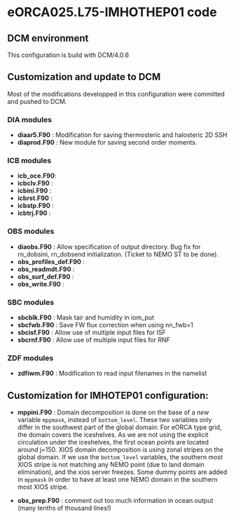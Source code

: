 # eORCA025.L75-IMHOTHEP01  code
## DCM environment
This configuration is build with DCM/4.0.6 

## Customization and update to DCM
Most of the modifications developped in this configuration were committed and pushed to DCM.
### DIA modules
  * **diaar5.F90** : Modification for saving thermosteric and halosteric 2D SSH
  * **diaprod.F90** : New module for saving second order moments.

### ICB modules
  * **icb_oce.F90**:
  * **icbclv.F90** :
  * **icbini.F90** :
  * **icbrst.F90** :
  * **icbstp.F90** :
  * **icbtrj.F90** :

### OBS modules
  * **diaobs.F90** : Allow specification of output directory. Bug fix for rn_dobsini, rn_dobsend initialization. (Ticket to NEMO ST to
be done).
  * **obs_profiles_def.F90** :
  * **obs_readmdt.F90** :
  * **obs_surf_def.F90** :
  * **obs_write.F90** :

### SBC modules
  * **sbcblk.F90** : Mask tair and humidity in iom_put
  * **sbcfwb.F90** : Save FW flux correction when using nn_fwb=1
  * **sbcisf.F90** : Allow use of multiple input files for ISF
  * **sbcrnf.F90** : Allow use of multiple input files for RNF

### ZDF modules
  * **zdfiwm.F90** : Modification to read input filenames in the namelist

## Customization  for IMHOTEP01 configuration:
  * **mppini.F90** : Domain decomposition is done on the base of a  *new* variable `mppmask`, instead of `bottom_level`. These
two variables only differ in the southwest part of the global domain: For eORCA type grid, the domain covers the iceshelves. As we are not using the explicit circulation under the iceshelves, the first ocean points are located around j=150. XIOS domain decomposition is using
zonal stripes on the global domain.  If we use the `bottom_level` variables, the southern most XIOS stripe is not matching any NEMO point
(due to land domain elimination), and the xios server freezes. Some dummy points are added in `mppmask` in order to have at least one
NEMO domain in the southern most XIOS stripe.

  * **obs_prep.F90** : comment out too much information in ocean.output (many tenths of thousand lines!)
